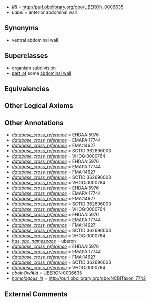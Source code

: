  * *IRI* = http://purl.obolibrary.org/obo/UBERON_0006635
 * *Label* = anterior abdominal wall

## Synonyms

 * ventral abdominal wall

## Superclasses

 * [organism subdivision](../../UBERON/75/UBERON_0000475.md)
 * [part_of](../../BFO/50/BFO_0000050.md) some [abdominal wall](../../UBERON/97/UBERON_0003697.md)

## Equivalencies


## Other Logical Axioms


## Other Annotations

 * *[database_cross_reference](../../ef/oboInOwl#hasDbXref.md)* = EHDAA:5976
 * *[database_cross_reference](../../ef/oboInOwl#hasDbXref.md)* = EMAPA:17744
 * *[database_cross_reference](../../ef/oboInOwl#hasDbXref.md)* = FMA:14627
 * *[database_cross_reference](../../ef/oboInOwl#hasDbXref.md)* = SCTID:362696003
 * *[database_cross_reference](../../ef/oboInOwl#hasDbXref.md)* = VHOG:0000764
 * *[database_cross_reference](../../ef/oboInOwl#hasDbXref.md)* = EHDAA:5976
 * *[database_cross_reference](../../ef/oboInOwl#hasDbXref.md)* = EMAPA:17744
 * *[database_cross_reference](../../ef/oboInOwl#hasDbXref.md)* = FMA:14627
 * *[database_cross_reference](../../ef/oboInOwl#hasDbXref.md)* = SCTID:362696003
 * *[database_cross_reference](../../ef/oboInOwl#hasDbXref.md)* = VHOG:0000764
 * *[database_cross_reference](../../ef/oboInOwl#hasDbXref.md)* = EHDAA:5976
 * *[database_cross_reference](../../ef/oboInOwl#hasDbXref.md)* = EMAPA:17744
 * *[database_cross_reference](../../ef/oboInOwl#hasDbXref.md)* = FMA:14627
 * *[database_cross_reference](../../ef/oboInOwl#hasDbXref.md)* = SCTID:362696003
 * *[database_cross_reference](../../ef/oboInOwl#hasDbXref.md)* = VHOG:0000764
 * *[database_cross_reference](../../ef/oboInOwl#hasDbXref.md)* = EHDAA:5976
 * *[database_cross_reference](../../ef/oboInOwl#hasDbXref.md)* = EMAPA:17744
 * *[database_cross_reference](../../ef/oboInOwl#hasDbXref.md)* = FMA:14627
 * *[database_cross_reference](../../ef/oboInOwl#hasDbXref.md)* = SCTID:362696003
 * *[database_cross_reference](../../ef/oboInOwl#hasDbXref.md)* = VHOG:0000764
 * *[has_obo_namespace](../../ce/oboInOwl#hasOBONamespace.md)* = uberon
 * *[database_cross_reference](../../ef/oboInOwl#hasDbXref.md)* = EHDAA:5976
 * *[database_cross_reference](../../ef/oboInOwl#hasDbXref.md)* = EMAPA:17744
 * *[database_cross_reference](../../ef/oboInOwl#hasDbXref.md)* = FMA:14627
 * *[database_cross_reference](../../ef/oboInOwl#hasDbXref.md)* = SCTID:362696003
 * *[database_cross_reference](../../ef/oboInOwl#hasDbXref.md)* = VHOG:0000764
 * *[oboInOwl#id](../../id/oboInOwl#id.md)* = UBERON:0006635
 * *[homologous_in](../../core#homologous/in/core#homologous_in.md)* = http://purl.obolibrary.org/obo/NCBITaxon_7742

## External Comments

